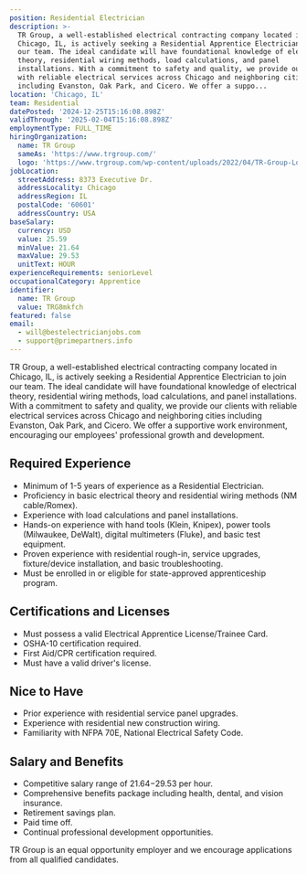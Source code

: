 ```yaml
---
position: Residential Electrician
description: >-
  TR Group, a well-established electrical contracting company located in
  Chicago, IL, is actively seeking a Residential Apprentice Electrician to join
  our team. The ideal candidate will have foundational knowledge of electrical
  theory, residential wiring methods, load calculations, and panel
  installations. With a commitment to safety and quality, we provide our clients
  with reliable electrical services across Chicago and neighboring cities
  including Evanston, Oak Park, and Cicero. We offer a suppo...
location: 'Chicago, IL'
team: Residential
datePosted: '2024-12-25T15:16:08.898Z'
validThrough: '2025-02-04T15:16:08.898Z'
employmentType: FULL_TIME
hiringOrganization:
  name: TR Group
  sameAs: 'https://www.trgroup.com/'
  logo: 'https://www.trgroup.com/wp-content/uploads/2022/04/TR-Group-Logo.png'
jobLocation:
  streetAddress: 8373 Executive Dr.
  addressLocality: Chicago
  addressRegion: IL
  postalCode: '60601'
  addressCountry: USA
baseSalary:
  currency: USD
  value: 25.59
  minValue: 21.64
  maxValue: 29.53
  unitText: HOUR
experienceRequirements: seniorLevel
occupationalCategory: Apprentice
identifier:
  name: TR Group
  value: TRG8mkfch
featured: false
email:
  - will@bestelectricianjobs.com
  - support@primepartners.info
---
```




TR Group, a well-established electrical contracting company located in Chicago, IL, is actively seeking a Residential Apprentice Electrician to join our team. The ideal candidate will have foundational knowledge of electrical theory, residential wiring methods, load calculations, and panel installations. With a commitment to safety and quality, we provide our clients with reliable electrical services across Chicago and neighboring cities including Evanston, Oak Park, and Cicero. We offer a supportive work environment, encouraging our employees' professional growth and development.

## Required Experience

- Minimum of 1-5 years of experience as a Residential Electrician. 
- Proficiency in basic electrical theory and residential wiring methods (NM cable/Romex). 
- Experience with load calculations and panel installations. 
- Hands-on experience with hand tools (Klein, Knipex), power tools (Milwaukee, DeWalt), digital multimeters (Fluke), and basic test equipment. 
- Proven experience with residential rough-in, service upgrades, fixture/device installation, and basic troubleshooting. 
- Must be enrolled in or eligible for state-approved apprenticeship program.

## Certifications and Licenses

- Must possess a valid Electrical Apprentice License/Trainee Card. 
- OSHA-10 certification required. 
- First Aid/CPR certification required. 
- Must have a valid driver's license.

## Nice to Have

- Prior experience with residential service panel upgrades. 
- Experience with residential new construction wiring. 
- Familiarity with NFPA 70E, National Electrical Safety Code.

## Salary and Benefits

- Competitive salary range of $21.64-$29.53 per hour.
- Comprehensive benefits package including health, dental, and vision insurance.
- Retirement savings plan.
- Paid time off.
- Continual professional development opportunities.

TR Group is an equal opportunity employer and we encourage applications from all qualified candidates.
